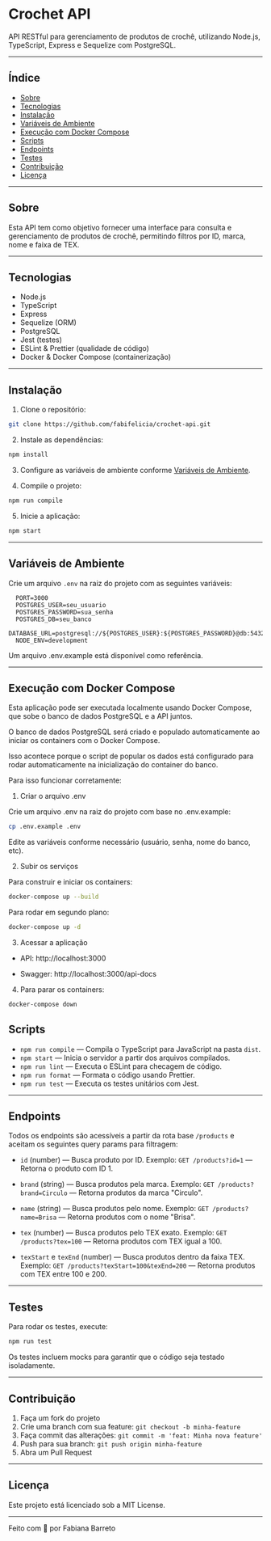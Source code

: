 # Crochet API

API RESTful para gerenciamento de produtos de crochê, utilizando Node.js, TypeScript, Express e Sequelize com PostgreSQL.

---

## Índice

- [Sobre](#sobre)
- [Tecnologias](#tecnologias)
- [Instalação](#instalação)
- [Variáveis de Ambiente](#variáveis-de-ambiente)
- [Execução com Docker Compose](#execução-com-docker-compose)
- [Scripts](#scripts)
- [Endpoints](#endpoints)
- [Testes](#testes)
- [Contribuição](#contribuição)
- [Licença](#licença)

---

## Sobre

Esta API tem como objetivo fornecer uma interface para consulta e gerenciamento de produtos de crochê, permitindo filtros por ID, marca, nome e faixa de TEX.

---

## Tecnologias

- Node.js
- TypeScript
- Express
- Sequelize (ORM)
- PostgreSQL
- Jest (testes)
- ESLint & Prettier (qualidade de código)
- Docker & Docker Compose (containerização)

---

## Instalação

1. Clone o repositório:

```bash
git clone https://github.com/fabifelicia/crochet-api.git
```

2. Instale as dependências:

```bash
npm install
```

3. Configure as variáveis de ambiente conforme [Variáveis de Ambiente](#variáveis-de-ambiente).

4. Compile o projeto:

```bash
npm run compile
```

5. Inicie a aplicação:

```bash
npm start
```

---

## Variáveis de Ambiente

Crie um arquivo `.env` na raiz do projeto com as seguintes variáveis:

```env
  PORT=3000
  POSTGRES_USER=seu_usuario
  POSTGRES_PASSWORD=sua_senha
  POSTGRES_DB=seu_banco
  DATABASE_URL=postgresql://${POSTGRES_USER}:${POSTGRES_PASSWORD}@db:5432/${POSTGRES_DB}
  NODE_ENV=development
```
Um arquivo .env.example está disponível como referência.

---

## Execução com Docker Compose

Esta aplicação pode ser executada localmente usando Docker Compose, que sobe o banco de dados PostgreSQL e a API juntos.

O banco de dados PostgreSQL será criado e populado automaticamente ao iniciar os containers com o Docker Compose.

Isso acontece porque o script de popular os dados está configurado para rodar automaticamente na inicialização do container do banco.

Para isso funcionar corretamente:

1. Criar o arquivo .env

Crie um arquivo .env na raiz do projeto com base no .env.example:
```bash
cp .env.example .env
```
Edite as variáveis conforme necessário (usuário, senha, nome do banco, etc).

2. Subir os serviços

Para construir e iniciar os containers:

```bash
docker-compose up --build
```

Para rodar em segundo plano:

```bash
docker-compose up -d
```

3. Acessar a aplicação

  - API: http://localhost:3000

  - Swagger: http://localhost:3000/api-docs


4. Para parar os containers:

```bash
docker-compose down
```
## Scripts

- `npm run compile` — Compila o TypeScript para JavaScript na pasta `dist`.
- `npm start` — Inicia o servidor a partir dos arquivos compilados.
- `npm run lint` — Executa o ESLint para checagem de código.
- `npm run format` — Formata o código usando Prettier.
- `npm run test` — Executa os testes unitários com Jest.

---

## Endpoints

Todos os endpoints são acessíveis a partir da rota base `/products` e aceitam os seguintes query params para filtragem:

- `id` (number) — Busca produto por ID.
  Exemplo: `GET /products?id=1` — Retorna o produto com ID 1.  
    
- `brand` (string) — Busca produtos pela marca.
  Exemplo: `GET /products?brand=Circulo` — Retorna produtos da marca "Circulo".  
  
- `name` (string) — Busca produtos pelo nome.
  Exemplo: `GET /products?name=Brisa` — Retorna produtos com o nome "Brisa".  
  
- `tex` (number) — Busca produtos pelo TEX exato.
  Exemplo: `GET /products?tex=100` — Retorna produtos com TEX igual a 100.  
  
- `texStart` e `texEnd` (number) — Busca produtos dentro da faixa TEX.
  Exemplo: `GET /products?texStart=100&texEnd=200` — Retorna produtos com TEX entre 100 e 200.  

---

## Testes

Para rodar os testes, execute:

```bash
npm run test
```

Os testes incluem mocks para garantir que o código seja testado isoladamente.

---

## Contribuição

1. Faça um fork do projeto
2. Crie uma branch com sua feature: `git checkout -b minha-feature`
3. Faça commit das alterações: `git commit -m 'feat: Minha nova feature'`
4. Push para sua branch: `git push origin minha-feature`
5. Abra um Pull Request

---

## Licença

Este projeto está licenciado sob a MIT License.

---

Feito com 💜 por Fabiana Barreto
